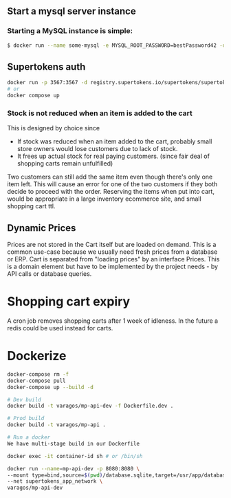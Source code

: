 ## Start a mysql server instance

### Starting a MySQL instance is simple:

```bash
$ docker run --name some-mysql -e MYSQL_ROOT_PASSWORD=bestPassword42 -d mysql:8.0
```

## Supertokens auth

```bash
docker run -p 3567:3567 -d registry.supertokens.io/supertokens/supertokens-postgresql
# or
docker compose up
```

### Stock is not reduced when an item is added to the cart

This is designed by choice since

- If stock was reduced when an item added to the cart, probably small store owners would lose customers due to lack of stock.
- It frees up actual stock for real paying
  customers. (since fair deal of shopping carts remain unfulfilled)

Two customers can still add the same item even though there's only one item left. This will cause an error for one of the two customers if they both decide to proceed
with the order. Reserving the items when put into cart, would be appropriate in a large inventory ecommerce site, and small shopping cart ttl.

## Dynamic Prices

Prices are not stored in the Cart itself but are loaded on demand.
This is a common use-case because we usually need fresh prices from a database or ERP.
Cart is separated from "loading prices" by an interface Prices.
This is a domain element but have to be implemented by the project needs - by API calls or database queries.

# Shopping cart expiry

A cron job removes shopping carts after 1 week of idleness. In the future a redis could be used instead for carts.

# Dockerize

```bash
docker-compose rm -f
docker-compose pull
docker-compose up --build -d

# Dev build
docker build -t varagos/mp-api-dev -f Dockerfile.dev .

# Prod build
docker build -t varagos/mp-api .

# Run a docker
We have multi-stage build in our Dockerfile

docker exec -it container-id sh # or /bin/sh

docker run --name=mp-api-dev -p 8080:8080 \
--mount type=bind,source=$(pwd)/database.sqlite,target=/usr/app/database.sqlite \
--net supertokens_app_network \
varagos/mp-api-dev


```
